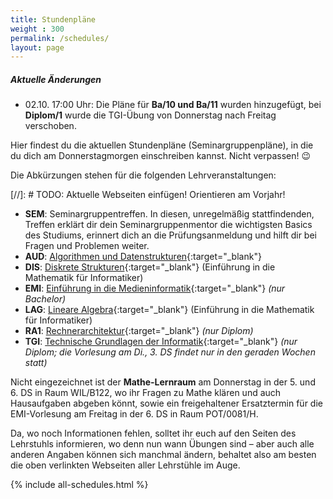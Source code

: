 ```yaml
---
title: Stundenpläne
weight : 300
permalink: /schedules/
layout: page
---
```


<!-- <div style="border:1px solid #222; padding:0 0.5em; margin-bottom: 2em">
<h4>WICHTIG - Aktuelle Änderungen (11.10.2017 - 18:00)</h4>
<ul>
<li><strong>Diplom/3</strong>: Die TGI Übung aus der 2. DS am Dienstag wurde auf Donnerstag 4. DS gelegt.</li>
</ul>
</div> -->


<div class="panel">
  <h5>Aktuelle Änderungen</h5>
  <p>
    <ul>
      <li>02.10. 17:00 Uhr: Die Pläne für <strong>Ba/10 und Ba/11</strong> wurden hinzugefügt, bei <strong>Diplom/1</strong> wurde die TGI-Übung von Donnerstag nach Freitag verschoben.</li>
    </ul>
  </p>
</div>

Hier findest du die aktuellen Stundenpläne (Seminargruppenpläne), in die du dich am Donnerstagmorgen einschreiben kannst. Nicht verpassen! :wink:

Die Abkürzungen stehen für die folgenden Lehrveranstaltungen:


[//]: # TODO: Aktuelle Webseiten einfügen! Orientieren am Vorjahr!

* **SEM**: Seminargruppentreffen. In diesen, unregelmäßig stattfindenden, Treffen erklärt dir dein Seminargruppenmentor die wichtigsten Basics des Studiums, erinnert dich an die Prüfungsanmeldung und hilft dir bei Fragen und Problemen weiter.
* **AUD**: [Algorithmen und Datenstrukturen](https://www.orchid.inf.tu-dresden.de/teaching/2018ws/aud/){:target="_blank"}
* **DIS**: [Diskrete Strukturen](https://tu-dresden.de/mn/math/algebra/das-institut/beschaeftigte/antje-noack/dateien/einfmathinf){:target="_blank"} (Einführung in die Mathematik für Informatiker)
* **EMI**: [Einführung in die Medieninformatik](https://tu-dresden.de/ing/informatik/ai/mci/studium/lehrveranstaltungen-1/einfuehrung-in-die-medieninformatik){:target="_blank"}  *(nur Bachelor)*
* **LAG**: [Lineare Algebra](https://tu-dresden.de/mn/math/algebra/das-institut/beschaeftigte/antje-noack/dateien/einfmathinf){:target="_blank"} (Einführung in die Mathematik für Informatiker)
* **RA1**: [Rechnerarchitektur](https://cfaed.tu-dresden.de/pd-teaching){:target="_blank"} *(nur Diplom)*
* **TGI**: [Technische Grundlagen der Informatik](https://cfaed.tu-dresden.de/cc-teaching){:target="_blank"} *(nur Diplom; die Vorlesung am Di., 3. DS findet nur in den geraden Wochen statt)*

Nicht eingezeichnet ist der **Mathe-Lernraum** am Donnerstag in der 5. und 6. DS in Raum WIL/B122, wo ihr Fragen zu Mathe klären und auch Hausaufgaben abgeben könnt, sowie ein freigehaltener Ersatztermin für die EMI-Vorlesung am Freitag in der 6. DS in Raum POT/0081/H.

Da, wo noch Informationen fehlen, solltet ihr euch auf den Seiten des Lehrstuhls informieren, wo denn nun wann Übungen sind – aber auch alle anderen Angaben können sich manchmal ändern, behaltet also am besten die oben verlinkten Webseiten aller Lehrstühle im Auge.

{% include all-schedules.html %}
